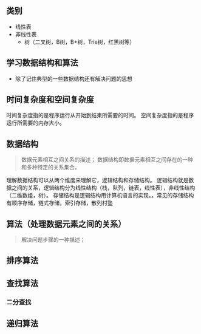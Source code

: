 ## 类别
- 线性表
- 非线性表
  - 树（二叉树，B树，B+树，Trie树，红黑树等）


## 学习数据结构和算法
- 除了记住典型的一些数据结构还有解决问题的思想



## 时间复杂度和空间复杂度
时间复杂度指的是程序运行从开始到结束所需要的时间。
空间复杂度指的是程序运行所需要的内存大小。


## 数据结构
>数据元素相互之间关系的描述； 数据结构即数据元素相互之间存在的一种和多种特定的关系集合。

理解数据结构可以从两个维度来理解它，逻辑结构和存储结构。
逻辑结构就是数据之间的关系，逻辑结构分为线性结构（栈，队列，链表，线性表），非线性结构（二维数组，树）。
存储结构是逻辑结构用计算机语言的实现。。常见的存储结构有顺序存储，链式存储，索引存储，散列村塾


## 算法（处理数据元素之间的关系）
> 解决问题步骤的一种描述；

## 排序算法


## 查找算法
### 二分查找


## 递归算法